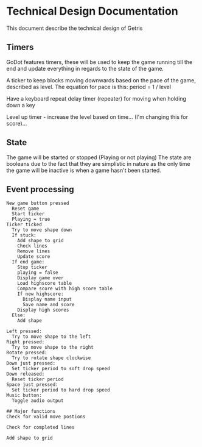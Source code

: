 # Technical Design Documentation

This document describe the technical design of Getris

## Timers
GoDot features timers, these will be used to keep the game running till the end and update everything in regards to the state of the game.

A ticker to keep blocks moving downwards based on the pace of the game, described as level.
The equation for pace is this:
period = 1 / level

Have a keyboard repeat delay timer (repeater) for moving when holding down a key

Level up timer - increase the level based on time... (I'm changing this for score)...

## State
The game will be started or stopped (Playing or not playing)
The state are booleans due to the fact that they are simplistic in nature as the only time the game will be inactive is when a game hasn't been started.

## Event processing
```
New game button pressed
  Reset game
  Start ticker
  Playing = true
Ticker ticked
  Try to move shape down
  If stuck:
    Add shape to grid
    Check lines
    Remove lines
    Update score
  If end game:
    Stop ticker
    playing = false
    Display game over
    Load highscore table
    Compare score with high score table
    If new highscore:
      Display name input
      Save name and score
    Display high scores
  Else:
    Add shape
    
Left pressed:
  Try to move shape to the left
Right pressed:
  Try to move shape to the right
Rotate pressed:
  Try to rotate shape clockwise
Down just pressed:
  Set ticker period to soft drop speed
Down released:
  Reset ticker period
Space just pressed:
  Set ticker period to hard drop speed
Music button:
  Toggle audio output

## Major functions
Check for valid move postions

Check for completed lines

Add shape to grid
